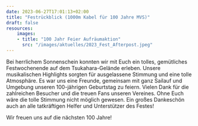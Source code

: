 ```yaml
---
date: 2023-06-27T17:01:13+02:00
title: "Festrückblick (1000m Kabel für 100 Jahre MVS)"
draft: false
resources:
    images:
    - title: "100 Jahr Feier Aufräumaktion"
      src: "/images/aktuelles/2023_Fest_Afterpost.jpeg"
---
```




Bei herrlichem Sonnenschein konnten wir mit Euch ein tolles, gemütliches Festwochenende auf dem Tsukahara-Gelände erleben. Unsere musikalischen Highlights sorgten für ausgelassene Stimmung und eine tolle Atmosphäre. 
Es war uns eine Freunde, gemeinsam mit ganz Sailauf und Umgebung unseren 100-jährigen Geburtstag zu feiern. Vielen Dank für die zahlreichen Besucher und die treuen Fans unseren Vereines. Ohne Euch wäre die tolle Stimmung nicht möglich gewesen. Ein großes Dankeschön auch an alle tatkräftigen Helfer und Unterstützer des Festes!

Wir freuen uns auf die nächsten 100 Jahre! 



